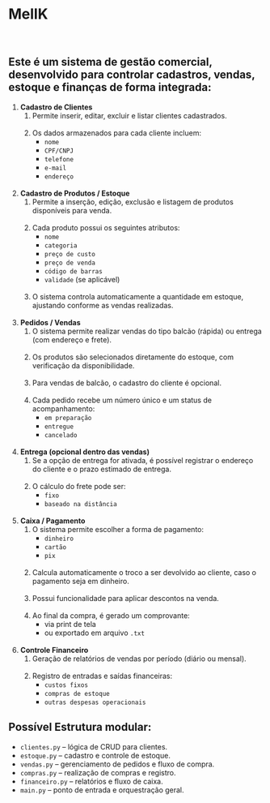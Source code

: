 <h1>MellK</h1>
<br>
<h2>Este é um sistema de gestão comercial, desenvolvido para controlar cadastros, vendas, estoque e finanças de forma integrada:</h2>
<ol>
    <li>
        <b>Cadastro de Clientes</b>
        <ol>
            <li>
                Permite inserir, editar, excluir e listar clientes cadastrados.
            </li>
            <br>
            <li>
                Os dados armazenados para cada cliente incluem:
                <ul>
                    <li><code>nome</code></li>
                    <li><code>CPF/CNPJ</code></li>
                    <li><code>telefone</code></li>
                    <li><code>e-mail</code></li>
                    <li><code>endereço</code></li>
                </ul>
            </li>
        </ol>
    </li>
    <br>
    <li>
        <b>Cadastro de Produtos / Estoque</b>
        <ol>
            <li>
                Permite a inserção, edição, exclusão e listagem de produtos disponíveis para venda.
            </li>
            <br>
            <li>
                Cada produto possui os seguintes atributos:
                <ul>
                    <li><code>nome</code></li>
                    <li><code>categoria</code></li>
                    <li><code>preço de custo</code></li>
                    <li><code>preço de venda</code></li>
                    <li><code>código de barras</code></li>
                    <li><code>validade</code> (se aplicável)</li>
                </ul>
            </li>
            <br>
            <li>
                O sistema controla automaticamente a quantidade em estoque, ajustando conforme as vendas realizadas.
            </li>
        </ol>
    </li>
    <br>
    <li>
        <b>Pedidos / Vendas</b>
        <ol>
            <li>
                O sistema permite realizar vendas do tipo balcão (rápida) ou entrega (com endereço e frete).
            </li>
            <br>
            <li>
                Os produtos são selecionados diretamente do estoque, com verificação da disponibilidade.
            </li>
            <br>
            <li>
                Para vendas de balcão, o cadastro do cliente é opcional.
            </li>
            <br>
            <li>
                Cada pedido recebe um número único e um status de acompanhamento:
                <ul>
                    <li><code>em preparação</code></li>
                    <li><code>entregue</code></li>
                    <li><code>cancelado</code></li>
                </ul>
            </li>
        </ol>
    </li>
    <br>
    <li>
        <b>Entrega (opcional dentro das vendas)</b>
        <ol>
            <li>
                Se a opção de entrega for ativada, é possível registrar o endereço do cliente e o prazo estimado de entrega.
            </li>
            <br>
            <li>
                O cálculo do frete pode ser:
                <ul>
                    <li><code>fixo</code></li>
                    <li><code>baseado na distância</code></li>
                </ul>
            </li>
        </ol>
    </li>
    <br>
    <li>
        <b>Caixa / Pagamento</b>
        <ol>
            <li>
                O sistema permite escolher a forma de pagamento:
                <ul>
                    <li><code>dinheiro</code></li>
                    <li><code>cartão</code></li>
                    <li><code>pix</code></li>
                </ul>
            </li>
            <br>
            <li>
                Calcula automaticamente o troco a ser devolvido ao cliente, caso o pagamento seja em dinheiro.
            </li>
            <br>
            <li>
                Possui funcionalidade para aplicar descontos na venda.
            </li>
            <br>
            <li>
                Ao final da compra, é gerado um comprovante:
                <ul>
                    <li>via print de tela</li>
                    <li>ou exportado em arquivo <code>.txt</code></li>
                </ul>
            </li>
        </ol>
    </li>
    <br>
    <li>
        <b>Controle Financeiro</b>
        <ol>
            <li>
                Geração de relatórios de vendas por período (diário ou mensal).
            </li>
            <br>
            <li>
                Registro de entradas e saídas financeiras:
                <ul>
                    <li><code>custos fixos</code></li>
                    <li><code>compras de estoque</code></li>
                    <li><code>outras despesas operacionais</code></li>
                </ul>
            </li>
        </ol>
    </li>
</ol>

<h2>Possível Estrutura modular:</h2>
<ul>
    <li><code>clientes.py</code> – lógica de CRUD para clientes.</li>
    <li><code>estoque.py</code> – cadastro e controle de estoque.</li>
    <li><code>vendas.py</code> – gerenciamento de pedidos e fluxo de compra.</li>
    <li><code>compras.py</code> – realização de compras e registro.</li>
    <li><code>financeiro.py</code> – relatórios e fluxo de caixa.</li>
    <li><code>main.py</code> – ponto de entrada e orquestração geral.</li>
</ul>

